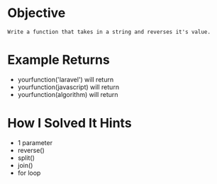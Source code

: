 # Objective
    Write a function that takes in a string and reverses it's value.

# Example Returns
* yourfunction('laravel') will return
* yourfunction(javascript) will return
* yourfunction(algorithm) will return

# How I Solved It Hints
* 1 parameter
* reverse()
* split()
* join()
* for loop